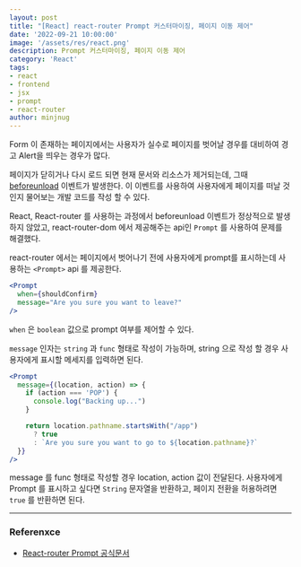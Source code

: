 ```yaml
---
layout: post
title: "[React] react-router Prompt 커스터마이징, 페이지 이동 제어"
date: '2022-09-21 10:00:00'
image: '/assets/res/react.png'
description: Prompt 커스터마이징, 페이지 이동 제어
category: 'React'
tags:
- react
- frontend
- jsx
- prompt
- react-router
author: minjnug
---
```


Form 이 존재하는 페이지에서는 사용자가 실수로 페이지를 벗어날 경우를 대비하여 경고 Alert을 띄우는 경우가 많다. 

페이지가 닫히거나 다시 로드 되면 현재 문서와 리소스가 제거되는데, 그때 [beforeunload](https://developer.mozilla.org/ko/docs/Web/API/Window/beforeunload_event) 이벤트가 발생한다. 이 이벤트를 사용하여 사용자에게 페이지를 떠날 것인지 물어보는 개발 코드를 작성 할 수 있다.

React, React-router 를 사용하는 과정에서 beforeunload 이벤트가 정상적으로 발생하지 않았고, react-router-dom 에서 제공해주는 api인 `Prompt` 를 사용하여 문제를 해결했다.

react-router 에서는 페이지에서 벗어나기 전에 사용자에게 prompt를 표시하는데 사용하는 `<Prompt>` api 를 제공한다.


```jsx
<Prompt
  when={shouldConfirm}
  message="Are you sure you want to leave?"
/>
```
`when` 은 `boolean` 값으로 prompt 여부를 제어할 수 있다. 

`message` 인자는 `string` 과 `func` 형태로 작성이 가능하며, string 으로 작성 할 경우 사용자에게 표시할 메세지를 입력하면 된다.

```jsx
<Prompt
  message={(location, action) => {
    if (action === 'POP') {
      console.log("Backing up...")
    }

    return location.pathname.startsWith("/app")
      ? true
      : `Are you sure you want to go to ${location.pathname}?`
  }}
/>
```

message 를 func 형태로 작성할 경우 location, action 값이 전달된다.
사용자에게 Prompt 를 표시하고 싶다면 `String` 문자열을 반환하고, 페이지 전환을 허용하려면 `true` 를 반환하면 된다.





-----
### Referenxce
- <a href="https://v5.reactrouter.com/core/api/Prompt">React-router Prompt 공식문서</a>

